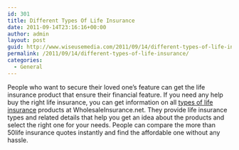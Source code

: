 ```yaml
---
id: 301
title: Different Types Of Life Insurance
date: 2011-09-14T23:16:16+00:00
author: admin
layout: post
guid: http://www.wiseusemedia.com/2011/09/14/different-types-of-life-insurance/
permalink: /2011/09/14/different-types-of-life-insurance/
categories:
  - General
---
```

People who want to secure their loved one&#8217;s feature can get the life insurance product that ensure their financial feature. If you need any help buy the right life insurance, you can get information on all [types of life insurance](http://www.wholesaleinsurance.net/life-insurance/types.asp) products at WholesaleInsurance.net. They provide life insurance types and related details that help you get an idea about the products and select the right one for your needs. People can compare the more than 50life insurance quotes instantly and find the affordable one without any hassle.